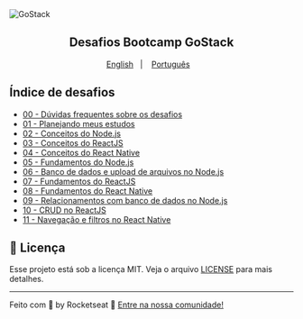 <img alt="GoStack" src="https://storage.googleapis.com/golden-wind/bootcamp-gostack/header-desafios.png" />
<h2 align="center">
  Desafios Bootcamp GoStack
</h2>

<p align="center">
  <a href="README.en.md">English</a>&nbsp;&nbsp;&nbsp;|&nbsp;&nbsp;&nbsp;
  <a href="README.md">Português</a>&nbsp;&nbsp;&nbsp;
</p>

## Índice de desafios

- [00 - Dúvidas frequentes sobre os desafios](https://github.com/RayzaOliveira/bootcamp-gostack-desafios/tree/master/faq-desafios)
- [01 - Planejando meus estudos](https://github.com/RayzaOliveira/bootcamp-gostack-desafios/tree/master/desafio-01)
- [02 - Conceitos do Node.js](https://github.com/RayzaOliveira/bootcamp-gostack-desafios/tree/master/desafio-conceitos-nodejs)
- [03 - Conceitos do ReactJS](https://github.com/RayzaOliveira/bootcamp-gostack-desafios/tree/master/desafio-conceitos-reactjs)
- [04 - Conceitos do React Native](https://github.com/RayzaOliveira/bootcamp-gostack-desafios/tree/master/desafio-conceitos-react-native)
- [05 - Fundamentos do Node.js](https://github.com/RayzaOliveira/bootcamp-gostack-desafios/tree/master/desafio-fundamentos-nodejs)
- [06 - Banco de dados e upload de arquivos no Node.js](https://github.com/RayzaOliveira/bootcamp-gostack-desafios/tree/master/desafio-database-upload)
- [07 - Fundamentos do ReactJS](https://github.com/RayzaOliveira/bootcamp-gostack-desafios/tree/master/desafio-fundamentos-reactjs)
- [08 - Fundamentos do React Native](https://github.com/RayzaOliveira/bootcamp-gostack-desafios/tree/master/desafio-fundamentos-react-native)
- [09 - Relacionamentos com banco de dados no Node.js](https://github.com/RayzaOliveira/bootcamp-gostack-desafios/tree/master/desafio-database-relations)
- [10 - CRUD no ReactJS](https://github.com/RayzaOliveira/bootcamp-gostack-desafios/tree/master/desafio-reactjs-crud)
- [11 - Navegação e filtros no React Native](https://github.com/RayzaOliveira/bootcamp-gostack-desafios/tree/master/desafio-react-native-delivery)

## :memo: Licença

Esse projeto está sob a licença MIT. Veja o arquivo [LICENSE](LICENSE) para mais detalhes.

---

Feito com 💜 by Rocketseat :wave: [Entre na nossa comunidade!](https://discordapp.com/invite/gCRAFhc)
